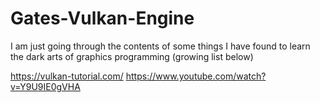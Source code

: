 # Gates-Vulkan-Engine

I am just going through the contents of some things I have found to learn the dark arts of graphics programming (growing list below)

https://vulkan-tutorial.com/
https://www.youtube.com/watch?v=Y9U9IE0gVHA
